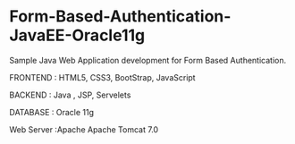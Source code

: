 # Form-Based-Authentication-JavaEE-Oracle11g

Sample Java Web Application development for Form Based Authentication.

FRONTEND : HTML5, CSS3, BootStrap, JavaScript

BACKEND : Java , JSP, Servelets

DATABASE : Oracle 11g

Web Server :Apache Apache Tomcat 7.0

